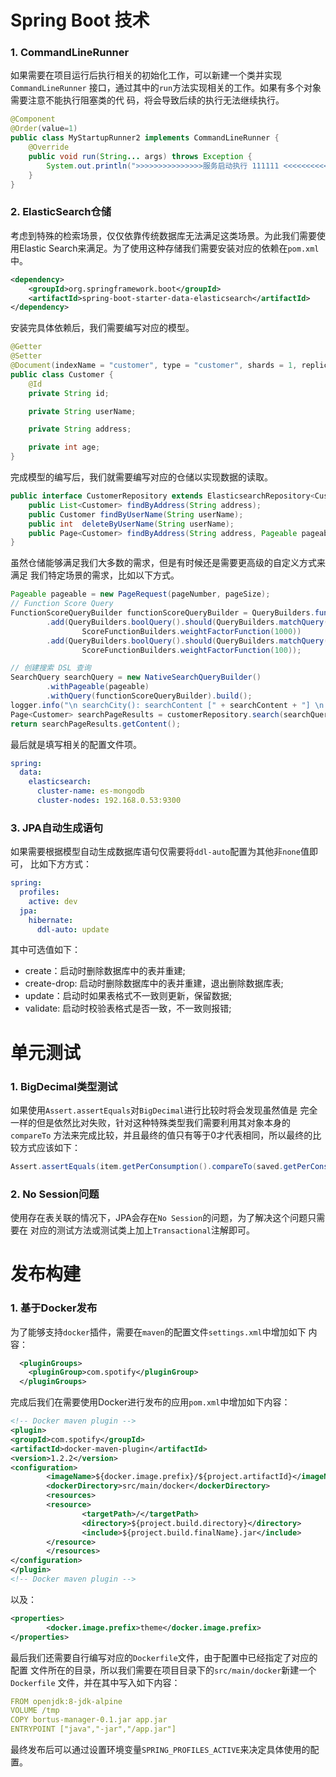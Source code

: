 # Spring Boot 技术  

### 1. CommandLineRunner  

如果需要在项目运行后执行相关的初始化工作，可以新建一个类并实现`CommandLineRunner`
接口，通过其中的`run`方法实现相关的工作。如果有多个对象需要注意不能执行阻塞类的代
码，将会导致后续的执行无法继续执行。  

```java
@Component
@Order(value=1)
public class MyStartupRunner2 implements CommandLineRunner {
    @Override
    public void run(String... args) throws Exception {
        System.out.println(">>>>>>>>>>>>>>>服务启动执行 111111 <<<<<<<<<<<<<");
    }
}
```

### 2. ElasticSearch仓储  

考虑到特殊的检索场景，仅仅依靠传统数据库无法满足这类场景。为此我们需要使用Elastic
Search来满足。为了使用这种存储我们需要安装对应的依赖在`pom.xml`中。  

```xml
<dependency>
	<groupId>org.springframework.boot</groupId>
	<artifactId>spring-boot-starter-data-elasticsearch</artifactId>
</dependency>
```  

安装完具体依赖后，我们需要编写对应的模型。  

```java
@Getter
@Setter
@Document(indexName = "customer", type = "customer", shards = 1, replicas = 0, refreshInterval = "-1")
public class Customer {
	@Id
	private String id;

	private String userName;

	private String address;

	private int age;
}
```  

完成模型的编写后，我们就需要编写对应的仓储以实现数据的读取。  

```java
public interface CustomerRepository extends ElasticsearchRepository<Customer, String> {
	public List<Customer> findByAddress(String address);
	public Customer findByUserName(String userName);
	public int  deleteByUserName(String userName);
	public Page<Customer> findByAddress(String address, Pageable pageable);
}
```  

虽然仓储能够满足我们大多数的需求，但是有时候还是需要更高级的自定义方式来满足
我们特定场景的需求，比如以下方式。  

```java
Pageable pageable = new PageRequest(pageNumber, pageSize);
// Function Score Query
FunctionScoreQueryBuilder functionScoreQueryBuilder = QueryBuilders.functionScoreQuery()
        .add(QueryBuilders.boolQuery().should(QueryBuilders.matchQuery("cityname", searchContent)),
                ScoreFunctionBuilders.weightFactorFunction(1000))
        .add(QueryBuilders.boolQuery().should(QueryBuilders.matchQuery("description", searchContent)),
                ScoreFunctionBuilders.weightFactorFunction(100));

// 创建搜索 DSL 查询
SearchQuery searchQuery = new NativeSearchQueryBuilder()
        .withPageable(pageable)
        .withQuery(functionScoreQueryBuilder).build();
logger.info("\n searchCity(): searchContent [" + searchContent + "] \n DSL  = \n " + searchQuery.getQuery().toString());
Page<Customer> searchPageResults = customerRepository.search(searchQuery);
return searchPageResults.getContent();
```

最后就是填写相关的配置文件项。  

```yml
spring:
  data:
    elasticsearch:
      cluster-name: es-mongodb
      cluster-nodes: 192.168.0.53:9300
```  

### 3. JPA自动生成语句  

如果需要根据模型自动生成数据库语句仅需要将`ddl-auto`配置为其他非`none`值即可，
比如下方方式：   

```yaml
spring:
  profiles:
    active: dev
  jpa:
    hibernate:
      ddl-auto: update
```

其中可选值如下：
* create：启动时删除数据库中的表并重建;  
* create-drop: 启动时删除数据库中的表并重建，退出删除数据库表;  
* update：启动时如果表格式不一致则更新，保留数据;  
* validate: 启动时校验表格式是否一致，不一致则报错;  


# 单元测试  

### 1. BigDecimal类型测试  

如果使用`Assert.assertEquals`对`BigDecimal`进行比较时将会发现虽然值是
完全一样的但是依然比对失败，针对这种特殊类型我们需要利用其对象本身的`compareTo`
方法来完成比较，并且最终的值只有等于0才代表相同，所以最终的比较方式应该如下：  

```java
Assert.assertEquals(item.getPerConsumption().compareTo(saved.getPerConsumption()), 0);
```  

### 2. No Session问题  

使用存在表关联的情况下，JPA会存在`No Session`的问题，为了解决这个问题只需要在
对应的测试方法或测试类上加上`Transactional`注解即可。  

# 发布构建  

### 1. 基于Docker发布  

为了能够支持`docker`插件，需要在`maven`的配置文件`settings.xml`中增加如下
内容：  

```xml
  <pluginGroups>
    <pluginGroup>com.spotify</pluginGroup>
  </pluginGroups>
```  

完成后我们在需要使用Docker进行发布的应用`pom.xml`中增加如下内容：  

```xml
<!-- Docker maven plugin -->
<plugin>
<groupId>com.spotify</groupId>
<artifactId>docker-maven-plugin</artifactId>
<version>1.2.2</version>
<configuration>
        <imageName>${docker.image.prefix}/${project.artifactId}</imageName>
        <dockerDirectory>src/main/docker</dockerDirectory>
        <resources>
        <resource>
                <targetPath>/</targetPath>
                <directory>${project.build.directory}</directory>
                <include>${project.build.finalName}.jar</include>
        </resource>
        </resources>
</configuration>
</plugin>
<!-- Docker maven plugin -->
```  

以及：  

```xml
<properties>
        <docker.image.prefix>theme</docker.image.prefix>
</properties>
```  

最后我们还需要自行编写对应的`Dockerfile`文件，由于配置中已经指定了对应的配置
文件所在的目录，所以我们需要在项目目录下的`src/main/docker`新建一个`Dockerfile`
文件，并在其中写入如下内容：  

```yaml
FROM openjdk:8-jdk-alpine
VOLUME /tmp
COPY bortus-manager-0.1.jar app.jar
ENTRYPOINT ["java","-jar","/app.jar"]
```

最终发布后可以通过设置环境变量`SPRING_PROFILES_ACTIVE`来决定具体使用的配置。  

